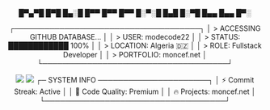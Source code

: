 <div align="center">
█▀▄▀█ █▀█ █▄░█ █▀▀ █▀▀ █▀▀
█░▀░█ █▄█ █░▀█ █▄▄ █▄▄ █▀░

┌─────────────────────────────────────┐
│ > ACCESSING GITHUB DATABASE...     │
│ > USER: modecode22                 │
│ > STATUS: ████████████ 100%        │
│ > LOCATION: Algeria 🇩🇿             │
│ > ROLE: Fullstack Developer        │
│ > PORTFOLIO: moncef.net             │
└─────────────────────────────────────┘

<img src="https://github-readme-stats.vercel.app/api/top-langs/?username=modecode22&layout=compact&theme=gruvbox&bg_color=1d2021&text_color=ebdbb2&title_color=fabd2f&border_color=3c3836&hide_border=true" />

<img src="https://github-readme-streak-stats.herokuapp.com/?user=modecode22&theme=gruvbox&background=1d2021&stroke=ebdbb2&ring=fabd2f&fire=fb4934&currStreakLabel=ebdbb2&sideLabels=ebdbb2&currStreakNum=fabd2f&sideNums=83a598&hide_border=true" />
┌─ SYSTEM INFO ──────────────────────┐
│ ⚡ Commit Streak: Active           │
│ 🚀 Code Quality: Premium           │
│ 🔥 Projects: moncef.net            │
└────────────────────────────────────┘

</div>
